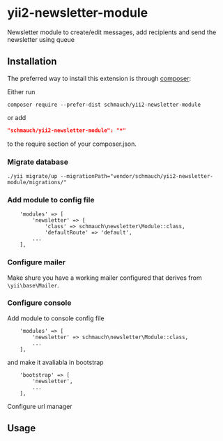 # yii2-newsletter-module
Newsletter module to create/edit messages, add recipients and send the newsletter using queue

## Installation

The preferred way to install this extension is through [composer](http://getcomposer.org/download/):

Either run

```
composer require --prefer-dist schmauch/yii2-newsletter-module
```

or add

```json
"schmauch/yii2-newsletter-module": "*"
```

to the require section of your composer.json.

### Migrate database

```
./yii migrate/up --migrationPath="vendor/schmauch/yii2-newsletter-module/migrations/"
```

### Add module to config file

```
    'modules' => [
        'newsletter' => [
            'class' => schmauch\newsletter\Module::class,
            'defaultRoute' => 'default',
        ...
    ],
```

### Configure mailer

Make shure you have a working mailer configured that derives from `\yii\base\Mailer`.


### Configure console

Add module to console config file

```
    'modules' => [
        'newsletter' => schmauch\newsletter\Module::class,
        ...
    ],
```
and make it avaliabla in bootstrap

```
    'bootstrap' => [
        'newsletter',
        ...
    ],
```

Configure url manager


## Usage
